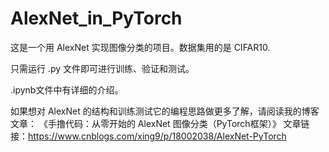 # AlexNet_in_PyTorch
这是一个用 AlexNet 实现图像分类的项目。数据集用的是 CIFAR10.  
  
只需运行 .py 文件即可进行训练、验证和测试。

.ipynb文件中有详细的介绍。  

如果想对 AlexNet 的结构和训练测试它的编程思路做更多了解，请阅读我的博客文章：
《手撸代码：从零开始的 AlexNet 图像分类（PyTorch框架）》
文章链接：https://www.cnblogs.com/xing9/p/18002038/AlexNet-PyTorch
